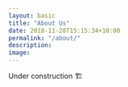 ```yaml
---
layout: basic
title: "About Us"
date: 2018-11-28T15:15:34+10:00
permalink: "/about/"
description: 
image: 
---
```


Under construction 🏗️